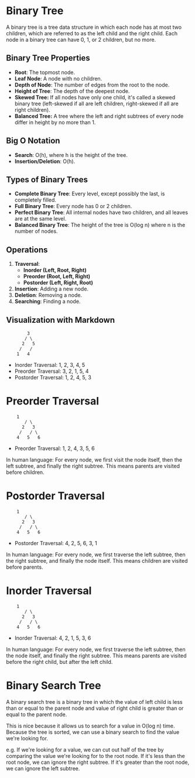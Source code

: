 # Binary Tree

A binary tree is a tree data structure in which each node has at most two children, which are referred to as the left child and the right child. Each node in a binary tree can have 0, 1, or 2 children, but no more.

## Binary Tree Properties

- **Root**: The topmost node.
- **Leaf Node**: A node with no children.
- **Depth of Node**: The number of edges from the root to the node.
- **Height of Tree**: The depth of the deepest node.
- **Skewed Tree:** If all nodes have only one child, it's called a skewed binary tree (left-skewed if all are left children, right-skewed if all are right children).
- **Balanced Tree:** A tree where the left and right subtrees of every node differ in height by no more than 1.

## Big O Notation

- **Search**: O(h), where h is the height of the tree.
- **Insertion/Deletion**: O(h).

## Types of Binary Trees

- **Complete Binary Tree**: Every level, except possibly the last, is completely filled.
- **Full Binary Tree**: Every node has 0 or 2 children.
- **Perfect Binary Tree**: All internal nodes have two children, and all leaves are at the same level.
- **Balanced Binary Tree**: The height of the tree is O(log n) where n is the number of nodes.

## Operations

1. **Traversal**:
   - **Inorder (Left, Root, Right)**
   - **Preorder (Root, Left, Right)**
   - **Postorder (Left, Right, Root)**
2. **Insertion**: Adding a new node.
3. **Deletion**: Removing a node.
4. **Searching**: Finding a node.

## Visualization with Markdown

```plaintext
        3
       / \
      2   5
     /   /
    1   4
```

- Inorder Traversal: 1, 2, 3, 4, 5
- Preorder Traversal: 3, 2, 1, 5, 4
- Postorder Traversal: 1, 2, 4, 5, 3

# Preorder Traversal

```plaintext
	1
       / \
      2   3
     /   / \
    4   5   6
```

- Preorder Traversal: 1, 2, 4, 3, 5, 6

In human language: For every node, we first visit the node itself, then the left subtree, and finally the right subtree. This means parents are visited before children.

# Postorder Traversal

```plaintext
	1
       / \
      2   3
     /   / \
    4   5   6
```

- Postorder Traversal: 4, 2, 5, 6, 3, 1

In human language: For every node, we first traverse the left subtree, then the right subtree, and finally the node itself. This means children are visited before parents.

# Inorder Traversal

```plaintext
	1
       / \
      2   3
     /   / \
    4   5   6
```

- Inorder Traversal: 4, 2, 1, 5, 3, 6

In human language: For every node, we first traverse the left subtree, then the node itself, and finally the right subtree. This means parents are visited before the right child, but after the left child.

# Binary Search Tree

A binary search tree is a binary tree in which the value of left child is less than or equal to the parent node and value of right child is greater than or equal to the parent node.

This is nice because it allows us to search for a value in O(log n) time. Because the tree is sorted, we can use a binary search to find the value we're looking for.

e.g. If we're looking for a value, we can cut out half of the tree by comparing the value we're looking for to the root node. If it's less than the root node, we can ignore the right subtree. If it's greater than the root node, we can ignore the left subtree.
